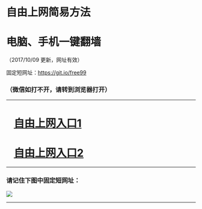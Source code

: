 ﻿# 自由上网简易方法

# 电脑、手机一键翻墙

（2017/10/09 更新，网址有效）

固定短网址：https://git.io/free99

### （微信如打不开，请转到浏览器打开）


***





# &nbsp;&nbsp; <a href="http://ft278452037.fwq-tz-1001.info/fwqtz01.html?t=10090016816 " target="_blank">自由上网入口1</a>
# &nbsp;&nbsp; <a href="http://ft32486576.fwq-tz-1002.info/fwqtz02.html?t=10090014565 " target="_blank">自由上网入口2</a>
***

### 请记住下图中固定短网址：

<img src="https://s3-us-west-2.amazonaws.com/fwq-1001/yjfq-20170905okok.png" /> 


***

